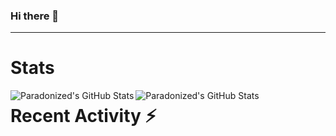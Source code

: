 ### Hi there 👋

---
# Stats
<img align="left" alt="Paradonized's GitHub Stats" src="https://github-readme-stats.vercel.app/api?username=Paradonized&show_icons=true&hide_border=true&theme=github_dark" />

<img align="left" alt="Paradonized's GitHub Stats" src="https://github-readme-stats.vercel.app/api/top-langs/?username=Paradonized&layout=compact&hide_border=true&theme=github_dark" />

# Recent Activity :zap:
<!--START_SECTION:activity-->
<!--END_SECTION:activity-->
